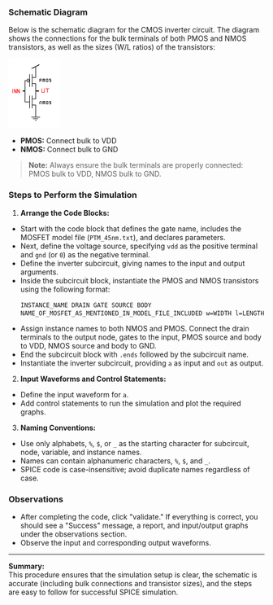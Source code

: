 ### Schematic Diagram

Below is the schematic diagram for the CMOS inverter circuit. The diagram shows the connections for the bulk terminals of both PMOS and NMOS transistors, as well as the sizes (W/L ratios) of the transistors:

<img src="images/cmos_inverter.png">

- **PMOS:** Connect bulk to VDD
- **NMOS:** Connect bulk to GND

> **Note:** Always ensure the bulk terminals are properly connected: PMOS bulk to VDD, NMOS bulk to GND.

### Steps to Perform the Simulation

1. **Arrange the Code Blocks:**

- Start with the code block that defines the gate name, includes the MOSFET model file (`PTM_45nm.txt`), and declares parameters.
- Next, define the voltage source, specifying `vdd` as the positive terminal and `gnd` (or `0`) as the negative terminal.
- Define the inverter subcircuit, giving names to the input and output arguments.
- Inside the subcircuit block, instantiate the PMOS and NMOS transistors using the following format:
  ```
  INSTANCE_NAME DRAIN GATE SOURCE BODY NAME_OF_MOSFET_AS_MENTIONED_IN_MODEL_FILE_INCLUDED w=WIDTH l=LENGTH
  ```
- Assign instance names to both NMOS and PMOS. Connect the drain terminals to the output node, gates to the input, PMOS source and body to VDD, NMOS source and body to GND.
- End the subcircuit block with `.ends` followed by the subcircuit name.
- Instantiate the inverter subcircuit, providing `a` as input and `out` as output.

2. **Input Waveforms and Control Statements:**

- Define the input waveform for `a`.
- Add control statements to run the simulation and plot the required graphs.

3. **Naming Conventions:**

- Use only alphabets, `%`, `$`, or `_` as the starting character for subcircuit, node, variable, and instance names.
- Names can contain alphanumeric characters, `%`, `$`, and `_`.
- SPICE code is case-insensitive; avoid duplicate names regardless of case.

### Observations

- After completing the code, click "validate." If everything is correct, you should see a "Success" message, a report, and input/output graphs under the observations section.
- Observe the input and corresponding output waveforms.

---

**Summary:**  
This procedure ensures that the simulation setup is clear, the schematic is accurate (including bulk connections and transistor sizes), and the steps are easy to follow for successful SPICE simulation.
